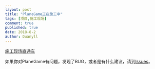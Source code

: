 ```yaml
---
layout: post
title: "PlaneGame正在施工中"
tags: [项目,施工现场]
comment: true
published: true
date: 2018-8-2
author: Duanyll
---
```


[施工现场直通车](https://github.com/duanyll/PlaneGame/)

如果你对PlaneGame有问题，发现了BUG，或者是有什么建议，请到[Issues](https://github.com/duanyll/PlaneGame/issues)。